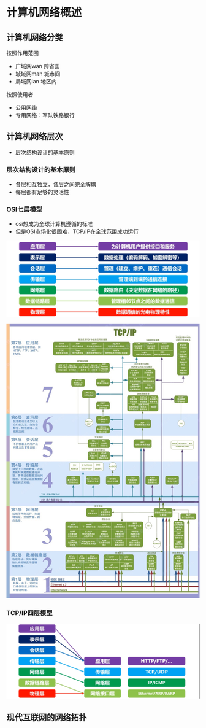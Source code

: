 # 计算机网络概述

 ## 计算机网络分类

按照作用范围

- 广域网wan  跨省国
- 城域网man 城市间
- 局域网lan 地区内

按照使用者

- 公用网络
- 专用网络：军队铁路银行

## 计算机网络层次

- 层次结构设计的基本原则

### 层次结构设计的基本原则

- 各层相互独立，各层之间完全解耦
- 每层都有足够的灵活性

### OSI七层模型

- osi想成为全球计算机遵循的标准
- 但是OSI市场化很困难，TCP/IP在全球范围成功运行

![image-20200827151528614](../../.vuepress/public/assets/img/image-20200827151528614.png)



![image-20200827131849487](../../.vuepress/public/assets/img/image-20200827131849487.png)

### TCP/IP四层模型



![image-20200827154735697](../../.vuepress/public/assets/img/image-20200827154735697.png)

## 现代互联网的网络拓扑

